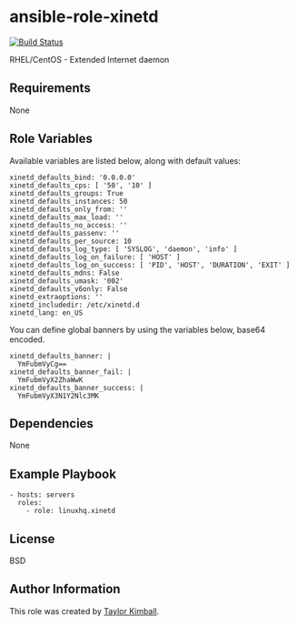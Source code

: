 # ansible-role-xinetd

[![Build Status](https://travis-ci.org/linuxhq/ansible-role-xinetd.svg?branch=master)](https://travis-ci.org/linuxhq/ansible-role-xinetd)

RHEL/CentOS - Extended Internet daemon

## Requirements

None

## Role Variables

Available variables are listed below, along with default values:

    xinetd_defaults_bind: '0.0.0.0'
    xinetd_defaults_cps: [ '50', '10' ]
    xinetd_defaults_groups: True
    xinetd_defaults_instances: 50
    xinetd_defaults_only_from: ''
    xinetd_defaults_max_load: ''
    xinetd_defaults_no_access: ''
    xinetd_defaults_passenv: ''
    xinetd_defaults_per_source: 10
    xinetd_defaults_log_type: [ 'SYSLOG', 'daemon', 'info' ]
    xinetd_defaults_log_on_failure: [ 'HOST' ]
    xinetd_defaults_log_on_success: [ 'PID', 'HOST', 'DURATION', 'EXIT' ]
    xinetd_defaults_mdns: False
    xinetd_defaults_umask: '002'
    xinetd_defaults_v6only: False
    xinetd_extraoptions: ''
    xinetd_includedir: /etc/xinetd.d
    xinetd_lang: en_US

You can define global banners by using the variables below, base64 encoded.

    xinetd_defaults_banner: |
      YmFubmVyCg==
    xinetd_defaults_banner_fail: |
      YmFubmVyX2ZhaWwK
    xinetd_defaults_banner_success: |
      YmFubmVyX3N1Y2Nlc3MK

## Dependencies

None

## Example Playbook

    - hosts: servers
      roles:
        - role: linuxhq.xinetd

## License

BSD

## Author Information

This role was created by [Taylor Kimball](http://www.linuxhq.org).
